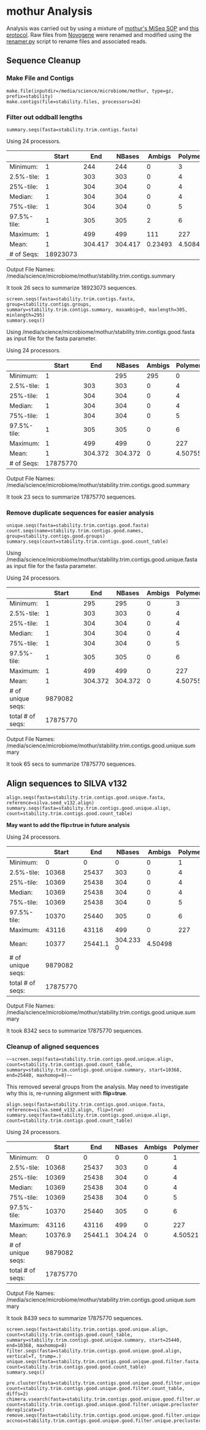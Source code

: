# mothur Analysis
Analysis was carried out by using a mixture of [mothur's MiSeq SOP](https://www.mothur.org/wiki/MiSeq_SOP) and [this protocol](https://www.protocols.io/view/week-8-classifying-taxonomy-of-short-reads-with-mo-g7tbznn).  Raw files from [Novogene](https://en.novogene.com) were renamed and modified using the [renamer.py](https://github.com/calandryll/qiime2/blob/master/mothur/renamer.py) script to rename files and associated reads.

## Sequence Cleanup
### Make File and Contigs
```
make.file(inputdir=/media/science/microbiome/mothur, type=gz, prefix=stability)
make.contigs(file=stability.files, processors=24)
```
### Filter out oddball lengths
```
summary.seqs(fasta=stability.trim.contigs.fasta)
```
Using 24 processors.

||Start|End|NBases|Ambigs|Polymer|NumSeqs|
|---|---|---|---|---|---|---|
|Minimum:|1|244|244|0|3|1|
|2.5%-tile:|1|303|303|0|4|473077|
|25%-tile:|1|304|304|0|4|4730769|
|Median: |1|304|304|0|4|9461537|
|75%-tile:|1|304|304|0|5|14192305|
|97.5%-tile:|1|305|305|2|6|18449997|
|Maximum:|1|499|499|111|227|18923073|
|Mean:|1|304.417|304.417|0.23493|4.5084|
|# of Seqs:|18923073|

Output File Names: 
/media/science/microbiome/mothur/stability.trim.contigs.summary

It took 26 secs to summarize 18923073 sequences.
```
screen.seqs(fasta=stability.trim.contigs.fasta, group=stability.contigs.groups, summary=stability.trim.contigs.summary, maxambig=0, maxlength=305, minlength=295)
summary.seqs()
```

Using /media/science/microbiome/mothur/stability.trim.contigs.good.fasta as input file for the fasta parameter.

Using 24 processors.

| |Start| End| NBases| Ambigs| Polymer| NumSeqs|
|---|---|---|---|---|---|---|
| Minimum:| 1| | 295| 295| 0| 3| 1| 
| 2.5%-tile:|1| 303| 303| 0| 4| 446895|
| 25%-tile:| 1| 304| 304| 0| 4| 4468943|
| Median:| 1| 304| 304| 0| 4| 8937886|
| 75%-tile:| 1| 304| 304| 0| 5| 13406828|
|  97.5%-tile:| 1| 305| 305| 0| 6| 17428876| 
|  Maximum:| 1| 499| 499| 0| 227| 17875770| 
|  Mean:| 1| 304.372| 304.372| 0| 4.50755| 
|  # of Seqs:| 17875770| 

Output File Names:
/media/science/microbiome/mothur/stability.trim.contigs.good.summary

It took 23 secs to summarize 17875770 sequences.
### Remove duplicate sequences for easier analysis
```
unique.seqs(fasta=stability.trim.contigs.good.fasta)
count.seqs(name=stability.trim.contigs.good.names, group=stability.contigs.good.groups)
summary.seqs(count=stability.trim.contigs.good.count_table)
```
Using /media/science/microbiome/mothur/stability.trim.contigs.good.unique.fasta as input file for the fasta parameter.

Using 24 processors.

||Start|   End|     NBases|  Ambigs|  Polymer| NumSeqs|
|---|---|---|---|---|---|---|
|Minimum:|1  |295|295|0|3  |1|
|2.5%-tile:|1  |303|303|0|4  |446895|
|25%-tile:|1  |304|304|0|4  |4468943|
|Median:  |1  |304|304|0|4  |8937886|
|75%-tile: |1  |304|304|0|5  |13406828|
|97.5%-tile:|1  |305|305|0|6 |17428876|
|Maximum:|1  |499|499|0|227|17875770|
|Mean: |1    |304.372| 304.372| 0|4.50755|
|# of unique seqs: |9879082|
|total # of seqs:   |17875770|

Output File Names:
/media/science/microbiome/mothur/stability.trim.contigs.good.unique.summary

It took 65 secs to summarize 17875770 sequences.


## Align sequences to SILVA v132
```
align.seqs(fasta=stability.trim.contigs.good.unique.fasta, reference=silva.seed_v132.align)
summary.seqs(fasta=stability.trim.contigs.good.unique.align, count=stability.trim.contigs.good.count_table)
```
**May want to add the flip=true in future analysis**

Using 24 processors.

||Start|End|NBases|  Ambigs|  Polymer| NumSeqs|
|---|---|---|---|---|---|---|
|Minimum:|   0|  0|  0|  0|  1|  1|
|2.5%-tile:| 10368|25437|303|0|  4|  446895|
|25%-tile:|  10369|25438|304|0|  4|  4468943|
|Median:| 10369|25438|304|0|  4|  8937886|
|75%-tile:|  10369|25438|304|0|  5|  13406828|
|97.5%-tile:|10370|25440|305|0|  6|  17428876|
|Maximum:|   43116|43116|499|0|  227|17875770|
|Mean:|10377|25441.1| 304.233 0|  4.50498|
|# of unique seqs:|  9879082|
|total # of seqs:|   17875770|

Output File Names:
/media/science/microbiome/mothur/stability.trim.contigs.good.unique.summary

It took 8342 secs to summarize 17875770 sequences.



### Cleanup of aligned sequences
```
~~screen.seqs(fasta=stability.trim.contigs.good.unique.align, count=stability.trim.contigs.good.count_table, summary=stability.trim.contigs.good.unique.summary, start=10368, end=25440, maxhomop=8)~~
```
This removed several groups from the analysis.  May need to investigate why this is, re-running alignment with **flip=true**.
```
align.seqs(fasta=stability.trim.contigs.good.unique.fasta, reference=silva.seed_v132.align, flip=true)
summary.seqs(fasta=stability.trim.contigs.good.unique.align, count=stability.trim.contigs.good.count_table)
```
Using 24 processors.

||Start|End|NBases|Ambigs|Polymer|NumSeqs|
|---|---|---|---|---|---|---|
Minimum:| 0|0|0|0|1|1|
2.5%-tile:|10368|25437|303|  0|4|446895|
25%-tile:|10369|25438|304|  0|4|4468943|
Median:|  10369|25438|304|  0|4|8937886|
75%-tile:|10369|25438|304|  0|5|13406828|
97.5%-tile:|  10370|25440|305|  0|6|17428876|
Maximum:| 43116|43116|499|  0|227|  17875770|
Mean:|10376.9| 25441.1| 304.24|  0|4.50521|
|# of unique seqs:|9879082|
|total # of seqs:| 17875770|

Output File Names:
/media/science/microbiome/mothur/stability.trim.contigs.good.unique.summary

It took 8439 secs to summarize 17875770 sequences.

```
screen.seqs(fasta=stability.trim.contigs.good.unique.align, count=stability.trim.contigs.good.count_table, summary=stability.trim.contigs.good.unique.summary, start=25440, end=10368, maxhomop=8)
filter.seqs(fasta=stability.trim.contigs.good.unique.good.align, vertical=T, trump=.)
unique.seqs(fasta=stability.trim.contigs.good.unique.good.filter.fasta, count=stability.trim.contigs.good.good.count_table)
summary.seqs()
```

```
pre.cluster(fasta=stability.trim.contigs.good.unique.good.filter.unique.fasta, count=stability.trim.contigs.good.unique.good.filter.count_table, diffs=2)
chimera.vsearch(fasta=stability.trim.contigs.good.unique.good.filter.unique.precluster.fasta, count=stability.trim.contigs.good.unique.good.filter.unique.precluster.count_table, dereplicate=t)
remove.seqs(fasta=stability.trim.contigs.good.unique.good.filter.unique.precluster.fasta, accnos=stability.trim.contigs.good.unique.good.filter.unique.precluster.denovo.vsearch.accnos)
```